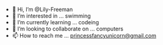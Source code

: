- 👋 Hi, I’m @Lily-Freeman
- 👀 I’m interested in ... swimming
- 🌱 I’m currently learning ... codeing
- 💞️ I’m looking to collaborate on ... computers
- 📫 How to reach me ... princessfancyunicorn@gmail.com

<!---
Lily-Freeman/Lily-Freeman is a ✨ special ✨ repository because its `README.md` (this file) appears on your GitHub profile.
You can click the Preview link to take a look at your changes.
--->
